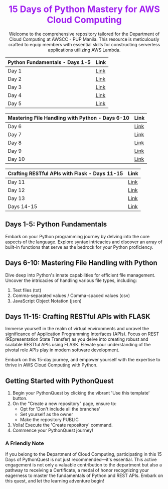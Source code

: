 
<h1 align="center" style="color:#A020F0;">15 Days of Python Mastery for AWS Cloud Computing</h1>

<p align="center">Welcome to the comprehensive repository tailored for the Department of Cloud Computing at AWSCC - PUP Manila. This resource is meticulously crafted to equip members with essential skills for constructing serverless applications utilizing AWS Lambda.</p>

| Python Fundamentals - Days 1-5                | Link                                           |
| -------------------------------------------- | ---------------------------------------------- |
| Day 1                                        | [Link](https://github.com/yam-1111/dcc_pyquest/tree/day1-5/day-01) |
| Day 2                                        | [Link](https://github.com/yam-1111/dcc_pyquest/tree/day1-5/day-02) |
| Day 3                                        | [Link](https://github.com/yam-1111/dcc_pyquest/tree/day1-5/day-03) |
| Day 4                                        | [Link](https://github.com/yam-1111/dcc_pyquest/tree/day1-5/day-04) |
| Day 5                                        | [Link](https://github.com/yam-1111/dcc_pyquest/tree/day1-5/day-05) |

| Mastering File Handling with Python - Days 6-10 | Link                                           |
| ---------------------------------------------- | ---------------------------------------------- |
| Day 6                                          | [Link](https://github.com/yam-1111/dcc_pyquest/tree/day6-10/day-06) |
| Day 7                                          | [Link](https://github.com/yam-1111/dcc_pyquest/tree/day6-10/day-07) |
| Day 8                                          | [Link](https://github.com/yam-1111/dcc_pyquest/tree/day6-10/day-08) |
| Day 9                                          | [Link](https://github.com/yam-1111/dcc_pyquest/tree/day6-10/day-09) |
| Day 10                                         | [Link](https://github.com/yam-1111/dcc_pyquest/tree/day6-10/day-10) |

| Crafting RESTful APIs with Flask - Days 11-15   | Link                                           |
| ---------------------------------------------- | ---------------------------------------------- |
| Day 11                                         | [Link](https://github.com/yam-1111/dcc_pyquest/tree/day11-15/day-11) |
| Day 12                                         | [Link](https://github.com/yam-1111/dcc_pyquest/tree/day11-15/day-12) |
| Day 13                                         | [Link](https://github.com/yam-1111/dcc_pyquest/tree/day11-15/day-13) |
| Days 14-15                                     | [Link](https://github.com/yam-1111/dcc_pyquest/tree/day11-15/day-14-15) |



## Days 1-5: Python Fundamentals
Embark on your Python programming journey by delving into the core aspects of the language. Explore syntax intricacies and discover an array of built-in functions that serve as the bedrock for your Python proficiency.

## Days 6-10: Mastering File Handling with Python
Dive deep into Python's innate capabilities for efficient file management. Uncover the intricacies of handling various file types, including:
1. Text files (txt)
2. Comma-separated values / Comma-spaced values (csv)
3. JavaScript Object Notation (json)

## Days 11-15: Crafting RESTful APIs with FLASK
Immerse yourself in the realm of virtual environments and unravel the significance of Application Programming Interfaces (APIs). Focus on REST (REpresentation State Transfer) as you delve into creating robust and scalable RESTful APIs using FLASK. Elevate your understanding of the pivotal role APIs play in modern software development.

Embark on this 15-day journey, and empower yourself with the expertise to thrive in AWS Cloud Computing with Python.

## Getting Started with PythonQuest
1. Begin your PythonQuest by clicking the vibrant 'Use this template' button.
2. On the "Create a new repository" page, ensure to:
   - Opt for 'Don't include all the branches'
   - Set yourself as the owner
   - Make the repository PUBLIC
3. Voila! Execute the 'Create repository' command.
4. Commence your PythonQuest journey!

### A Friendly Note
If you belong to the Department of Cloud Computing, participating in this 15 Days of PythonQuest is not just recommended—it's essential. This active engagement is not only a valuable contribution to the department but also a pathway to receiving a Certificate, a medal of honor recognizing your eagerness to master the fundamentals of Python and REST APIs. Embark on this quest, and let the learning adventure begin!
